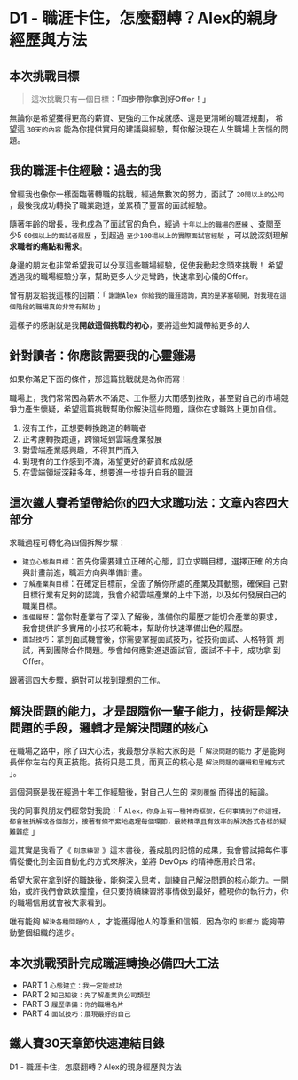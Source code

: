 # D1 - 職涯卡住，怎麼翻轉？Alex的親身經歷與方法

## 本次挑戰目標

> 這次挑戰只有一個目標：**「四步帶你拿到好Offer！」**

無論你是希望獲得更高的薪資、更強的工作成就感、還是更清晰的職涯規劃，
希望這 `30天的內容` 能為你提供實用的建議與經驗，幫你解決現在人生職場上苦惱的問題。

## 我的職涯卡住經驗：過去的我

曾經我也像你一樣面臨著轉職的挑戰，經過無數次的努力，面試了 `20間以上的公司` ，最後我成功轉換了職業跑道，並累積了豐富的面試經驗。

隨著年齡的增長，我也成為了面試官的角色，經過 `十年以上的職場的歷練` 、查閱至少5 `00個以上的面試者履歷` ，到超過 `至少100場以上的實際面試官經驗` ，可以說深刻理解**求職者的痛點和需求**。

身邊的朋友也非常希望我可以分享這些職場經驗，促使我動起念頭來挑戰！
希望透過我的職場經驗分享，幫助更多人少走彎路，快速拿到心儀的Offer。

曾有朋友給我這樣的回饋：「 `謝謝Alex 你給我的職涯諮詢，真的是茅塞頓開，對我現在這個階段的職場真的非常有幫助` 」

這樣子的感謝就是我**開啟這個挑戰的初心**，要將這些知識帶給更多的人

## 針對讀者：你應該需要我的心靈雞湯

如果你滿足下面的條件，那這篇挑戰就是為你而寫！

職場上，我們常常因為薪水不滿足、工作壓力大而感到挫敗，甚至對自己的市場競爭力產生懷疑，希望這篇挑戰幫助你解決這些問題，讓你在求職路上更加自信。

1. 沒有工作，正想要轉換跑道的轉職者
2. 正考慮轉換跑道，跨領域到雲端產業發展
3. 對雲端產業感興趣，不得其門而入
4. 對現有的工作感到不滿，渴望更好的薪資和成就感
5. 在雲端領域深耕多年，想要進一步提升自我的職涯

## 這次鐵人賽希望帶給你的四大求職功法：文章內容四大部分

求職過程可轉化為四個拆解步驟：

* `建立心態與目標`：首先你需要建立正確的心態，訂立求職目標，選擇正確
的方向與計畫前進，職涯方向與準備計畫。
* `了解產業與目標`：在確定目標前，全面了解你所處的產業及其動態，確保自
己對目標行業有足夠的認識，我會介紹雲端產業的上中下游，以及如何發展自己的職業目標。
* `準備履歷`：當你對產業有了深入了解後，準備你的履歷才能切合產業的要求，我會提供許多實用的小技巧和範本，幫助你快速準備出色的履歷。
* `面試技巧`：拿到面試機會後，你需要掌握面試技巧，從技術面試、人格特質
測試，再到團隊合作問題。學會如何應對進退面試官，面試不卡卡，成功拿
到Offer。

跟著這四大步驟，絕對可以找到理想的工作。

## 解決問題的能力，才是跟隨你一輩子能力，技術是解決問題的手段，邏輯才是解決問題的核心

在職場之路中，除了四大心法，我最想分享給大家的是「 `解決問題的能力` 才是能夠長伴你左右的真正技能。技術只是工具，而真正的核心是 `解決問題的邏輯和思維方式` 」。

這個洞察是我在經過十年工作經驗後，對自己人生的 `深刻覆盤` 而得出的結論。

我的同事與朋友們經常對我說：「 `Alex，你身上有一種神奇框架，任何事情到了你這裡，都會被拆解成各個部分，接著有條不紊地處理每個環節，最終精準且有效率的解決各式各樣的疑難雜症` 」

這其實是我看了《 `刻意練習` 》這本書後，養成肌肉記憶的成果，我會嘗試把每件事情從優化到全面自動化的方式來解決，並將 DevOps 的精神應用於日常。

希望大家在拿到好的職缺後，能夠深入思考，訓練自己解決問題的核心能力。一開始，或許我們會跌跌撞撞，但只要持續練習將事情做到最好，體現你的執行力，你的職場信用就會被大家看到。

唯有能夠 `解決各種問題的人` ，才能獲得他人的尊重和信賴，因為你的 `影響力` 能夠帶動整個組織的進步。

## 本次挑戰預計完成職涯轉換必備四大工法

* PART 1 `心態建立：我一定能成功`
* PART 2 `知己知彼：先了解產業與公司類型`
* PART 3 `履歷準備：你的職場名片`
* PART 4 `面試技巧：展現最好的自己`

## 鐵人賽30天章節快速連結目錄

D1 - 職涯卡住，怎麼翻轉？Alex的親身經歷與方法
